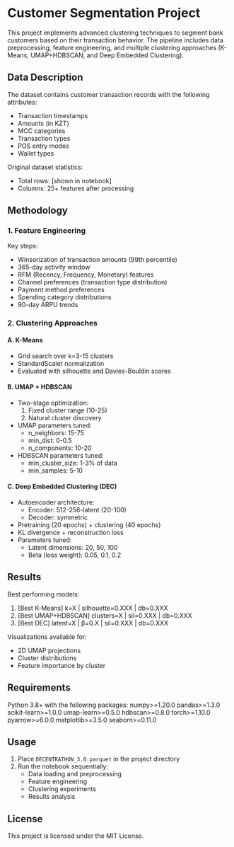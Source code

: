 # Customer Segmentation Project

This project implements advanced clustering techniques to segment bank customers based on their transaction behavior. The pipeline includes data preprocessing, feature engineering, and multiple clustering approaches (K-Means, UMAP+HDBSCAN, and Deep Embedded Clustering).


## Data Description

The dataset contains customer transaction records with the following attributes:
- Transaction timestamps
- Amounts (in KZT)
- MCC categories
- Transaction types
- POS entry modes
- Wallet types

Original dataset statistics:
- Total rows: [shown in notebook]
- Columns: 25+ features after processing

## Methodology

### 1. Feature Engineering

Key steps:
- Winsorization of transaction amounts (99th percentile)
- 365-day activity window
- RFM (Recency, Frequency, Monetary) features
- Channel preferences (transaction type distribution)
- Payment method preferences
- Spending category distributions
- 90-day ARPU trends

### 2. Clustering Approaches

#### A. K-Means
- Grid search over k=3-15 clusters
- StandardScaler normalization
- Evaluated with silhouette and Davies-Bouldin scores

#### B. UMAP + HDBSCAN
- Two-stage optimization:
  1. Fixed cluster range (10-25)
  2. Natural cluster discovery
- UMAP parameters tuned:
  - n_neighbors: 15-75
  - min_dist: 0-0.5
  - n_components: 10-20
- HDBSCAN parameters tuned:
  - min_cluster_size: 1-3% of data
  - min_samples: 5-10

#### C. Deep Embedded Clustering (DEC)
- Autoencoder architecture:
  - Encoder: 512-256-latent (20-100)
  - Decoder: symmetric
- Pretraining (20 epochs) + clustering (40 epochs)
- KL divergence + reconstruction loss
- Parameters tuned:
  - Latent dimensions: 20, 50, 100
  - Beta (loss weight): 0.05, 0.1, 0.2

## Results

Best performing models:
1. [Best K-Means] k=X | silhouette=0.XXX | db=0.XXX
2. [Best UMAP+HDBSCAN] clusters=X | sil=0.XXX | db=0.XXX
3. [Best DEC] latent=X | β=0.X | sil=0.XXX | db=0.XXX

Visualizations available for:
- 2D UMAP projections
- Cluster distributions
- Feature importance by cluster

## Requirements

Python 3.8+ with the following packages:
numpy>=1.20.0
pandas>=1.3.0
scikit-learn>=1.0.0
umap-learn>=0.5.0
hdbscan>=0.8.0
torch>=1.10.0
pyarrow>=6.0.0
matplotlib>=3.5.0
seaborn>=0.11.0


## Usage

1. Place `DECENTRATHON_3.0.parquet` in the project directory
2. Run the notebook sequentially:
   - Data loading and preprocessing
   - Feature engineering
   - Clustering experiments
   - Results analysis

## License

This project is licensed under the MIT License.

